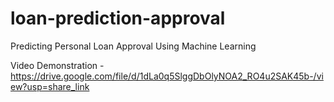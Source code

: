 # loan-prediction-approval
Predicting Personal Loan Approval Using Machine Learning

Video Demonstration - https://drive.google.com/file/d/1dLa0q5SlggDbOlyNOA2_RO4u2SAK45b-/view?usp=share_link

